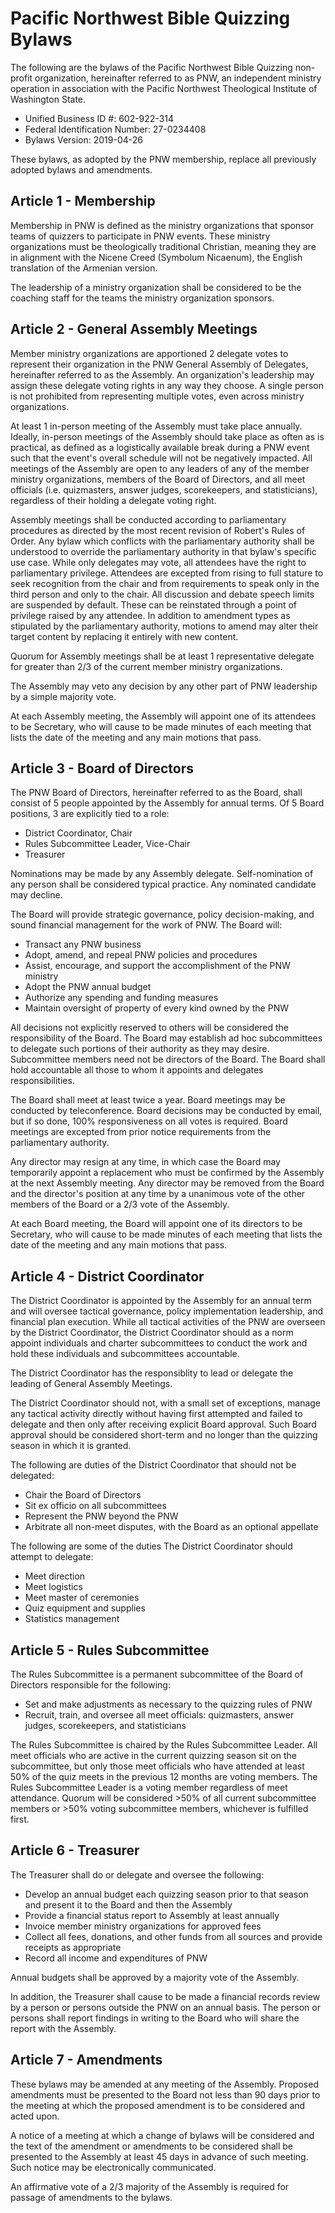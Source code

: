 # Pacific Northwest Bible Quizzing Bylaws

The following are the bylaws of the Pacific Northwest Bible Quizzing non-profit organization, hereinafter referred to as PNW, an independent ministry operation in association with the Pacific Northwest Theological Institute of Washington State.

- Unified Business ID #: 602-922-314
- Federal Identification Number: 27-0234408
- Bylaws Version: 2019-04-26

These bylaws, as adopted by the PNW membership, replace all previously adopted bylaws and amendments.

## Article 1 - Membership

Membership in PNW is defined as the ministry organizations that sponsor teams of quizzers to participate in PNW events. These ministry organizations must be theologically traditional Christian, meaning they are in alignment with the Nicene Creed (Symbolum Nicaenum), the English translation of the Armenian version.

The leadership of a ministry organization shall be considered to be the coaching staff for the teams the ministry organization sponsors.

## Article 2 - General Assembly Meetings

Member ministry organizations are apportioned 2 delegate votes to represent their organization in the PNW General Assembly of Delegates, hereinafter referred to as the Assembly. An organization's leadership may assign these delegate voting rights in any way they choose. A single person is not prohibited from representing multiple votes, even across ministry organizations.

At least 1 in-person meeting of the Assembly must take place annually. Ideally, in-person meetings of the Assembly should take place as often as is practical, as defined as a logistically available break during a PNW event such that the event's overall schedule will not be negatively impacted. All meetings of the Assembly are open to any leaders of any of the member ministry organizations, members of the Board of Directors, and all meet officials (i.e. quizmasters, answer judges, scorekeepers, and statisticians), regardless of their holding a delegate voting right.

Assembly meetings shall be conducted according to parliamentary procedures as directed by the most recent revision of Robert's Rules of Order. Any bylaw which conflicts with the parliamentary authority shall be understood to override the parliamentary authority in that bylaw's specific use case. While only delegates may vote, all attendees have the right to parliamentary privilege. Attendees are excepted from rising to full stature to seek recognition from the chair and from requirements to speak only in the third person and only to the chair. All discussion and debate speech limits are suspended by default. These can be reinstated through a point of privilege raised by any attendee. In addition to amendment types as stipulated by the parliamentary authority, motions to amend may alter their target content by replacing it entirely with new content.

Quorum for Assembly meetings shall be at least 1 representative delegate for greater than 2/3 of the current member ministry organizations.

The Assembly may veto any decision by any other part of PNW leadership by a simple majority vote.

At each Assembly meeting, the Assembly will appoint one of its attendees to be Secretary, who will cause to be made minutes of each meeting that lists the date of the meeting and any main motions that pass.

## Article 3 - Board of Directors

The PNW Board of Directors, hereinafter referred to as the Board, shall consist of 5 people appointed by the Assembly for annual terms. Of 5 Board positions, 3 are explicitly tied to a role:

- District Coordinator, Chair
- Rules Subcommittee Leader, Vice-Chair
- Treasurer

Nominations may be made by any Assembly delegate. Self-nomination of any person shall be considered typical practice. Any nominated candidate may decline.

The Board will provide strategic governance, policy decision-making, and sound financial management for the work of PNW. The Board will:

- Transact any PNW business
- Adopt, amend, and repeal PNW policies and procedures
- Assist, encourage, and support the accomplishment of the PNW ministry
- Adopt the PNW annual budget
- Authorize any spending and funding measures
- Maintain oversight of property of every kind owned by the PNW

All decisions not explicitly reserved to others will be considered the responsibility of the Board. The Board may establish ad hoc subcommittees to delegate such portions of their authority as they may desire. Subcommittee members need not be directors of the Board. The Board shall hold accountable all those to whom it appoints and delegates responsibilities.

The Board shall meet at least twice a year. Board meetings may be conducted by teleconference. Board decisions may be conducted by email, but if so done, 100% responsiveness on all votes is required. Board meetings are excepted from prior notice requirements from the parliamentary authority.

Any director may resign at any time, in which case the Board may temporarily appoint a replacement who must be confirmed by the Assembly at the next Assembly meeting. Any director may be removed from the Board and the director's position at any time by a unanimous vote of the other members of the Board or a 2/3 vote of the Assembly.

At each Board meeting, the Board will appoint one of its directors to be Secretary, who will cause to be made minutes of each meeting that lists the date of the meeting and any main motions that pass.

## Article 4 - District Coordinator

The District Coordinator is appointed by the Assembly for an annual term and will oversee tactical governance, policy implementation leadership, and financial plan execution. While all tactical activities of the PNW are overseen by the District Coordinator, the District Coordinator should as a norm appoint individuals and charter subcommittees to conduct the work and hold these individuals and subcommittees accountable.

The District Coordinator has the responsiblity to lead or delegate the leading of General Assembly Meetings.

The District Coordinator should not, with a small set of exceptions, manage any tactical activity directly without having first attempted and failed to delegate and then only after receiving explicit Board approval. Such Board approval should be considered short-term and no longer than the quizzing season in which it is granted.

The following are duties of the District Coordinator that should not be delegated:

- Chair the Board of Directors
- Sit ex officio on all subcommittees
- Represent the PNW beyond the PNW
- Arbitrate all non-meet disputes, with the Board as an optional appellate

The following are some of the duties The District Coordinator should attempt to delegate:

- Meet direction
- Meet logistics
- Meet master of ceremonies
- Quiz equipment and supplies
- Statistics management

## Article 5 - Rules Subcommittee

The Rules Subcommittee is a permanent subcommittee of the Board of Directors responsible for the following:

- Set and make adjustments as necessary to the quizzing rules of PNW
- Recruit, train, and oversee all meet officials: quizmasters, answer judges, scorekeepers, and statisticians

The Rules Subcommittee is chaired by the Rules Subcommittee Leader. All meet officials who are active in the current quizzing season sit on the subcommittee, but only those meet officials who have attended at least 50% of the quiz meets in the previous 12 months are voting members. The Rules Subcommittee Leader is a voting member regardless of meet attendance. Quorum will be considered >50% of all current subcommittee members or >50% voting subcommittee members, whichever is fulfilled first.

## Article 6 - Treasurer

The Treasurer shall do or delegate and oversee the following:

- Develop an annual budget each quizzing season prior to that season and present it to the Board and then the Assembly
- Provide a financial status report to Assembly at least annually
- Invoice member ministry organizations for approved fees
- Collect all fees, donations, and other funds from all sources and provide receipts as appropriate
- Record all income and expenditures of PNW

Annual budgets shall be approved by a majority vote of the Assembly.

In addition, the Treasurer shall cause to be made a financial records review by a person or persons outside the PNW on an annual basis. The person or persons shall report findings in writing to the Board who will share the report with the Assembly.

## Article 7 - Amendments

These bylaws may be amended at any meeting of the Assembly. Proposed amendments must be presented to the Board not less than 90 days prior to the meeting at which the proposed amendment is to be considered and acted upon.

A notice of a meeting at which a change of bylaws will be considered and the text of the amendment or amendments to be considered shall be presented to the Assembly at least 45 days in advance of such meeting. Such notice may be electronically communicated.

An affirmative vote of a 2/3 majority of the Assembly is required for passage of amendments to the bylaws.
